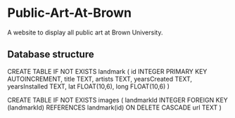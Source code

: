 # Public-Art-At-Brown
A website to display all public art at Brown University.

## Database structure
CREATE TABLE IF NOT EXISTS landmark (
    id INTEGER PRIMARY KEY AUTOINCREMENT,
    title TEXT,
    artists TEXT,
    yearsCreated TEXT,
    yearsInstalled TEXT,
    lat FLOAT(10,6),
    long FLOAT(10,6)
)

CREATE TABLE IF NOT EXISTS images (
    landmarkId INTEGER
    FOREIGN KEY (landmarkId) REFERENCES landmark(id) ON DELETE CASCADE
    url TEXT
)
